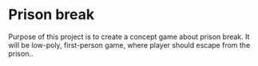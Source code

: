 # Prison break

Purpose of this project is to create a concept game about prison break. It will be low-poly, first-person game, where player should escape from the prison..
